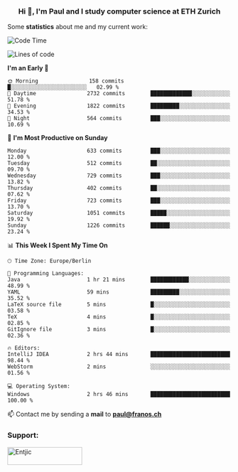 <h3 align="center">Hi 👋, I'm Paul and I study computer science at ETH Zurich</h3>


Some **statistics** about me and my current work:

<!--START_SECTION:waka-->
![Code Time](http://img.shields.io/badge/Code%20Time-1%2C536%20hrs%2029%20mins-blue)

![Lines of code](https://img.shields.io/badge/From%20Hello%20World%20I%27ve%20Written-2.8%20million%20lines%20of%20code-blue)

**I'm an Early 🐤** 

```text
🌞 Morning                158 commits         █░░░░░░░░░░░░░░░░░░░░░░░░   02.99 % 
🌆 Daytime                2732 commits        █████████████░░░░░░░░░░░░   51.78 % 
🌃 Evening                1822 commits        █████████░░░░░░░░░░░░░░░░   34.53 % 
🌙 Night                  564 commits         ███░░░░░░░░░░░░░░░░░░░░░░   10.69 % 
```
📅 **I'm Most Productive on Sunday** 

```text
Monday                   633 commits         ███░░░░░░░░░░░░░░░░░░░░░░   12.00 % 
Tuesday                  512 commits         ██░░░░░░░░░░░░░░░░░░░░░░░   09.70 % 
Wednesday                729 commits         ███░░░░░░░░░░░░░░░░░░░░░░   13.82 % 
Thursday                 402 commits         ██░░░░░░░░░░░░░░░░░░░░░░░   07.62 % 
Friday                   723 commits         ███░░░░░░░░░░░░░░░░░░░░░░   13.70 % 
Saturday                 1051 commits        █████░░░░░░░░░░░░░░░░░░░░   19.92 % 
Sunday                   1226 commits        ██████░░░░░░░░░░░░░░░░░░░   23.24 % 
```


📊 **This Week I Spent My Time On** 

```text
🕑︎ Time Zone: Europe/Berlin

💬 Programming Languages: 
Java                     1 hr 21 mins        ████████████░░░░░░░░░░░░░   48.99 % 
YAML                     59 mins             █████████░░░░░░░░░░░░░░░░   35.52 % 
LaTeX source file        5 mins              █░░░░░░░░░░░░░░░░░░░░░░░░   03.58 % 
TeX                      4 mins              █░░░░░░░░░░░░░░░░░░░░░░░░   02.85 % 
GitIgnore file           3 mins              █░░░░░░░░░░░░░░░░░░░░░░░░   02.36 % 

🔥 Editors: 
IntelliJ IDEA            2 hrs 44 mins       █████████████████████████   98.44 % 
WebStorm                 2 mins              ░░░░░░░░░░░░░░░░░░░░░░░░░   01.56 % 

💻 Operating System: 
Windows                  2 hrs 46 mins       █████████████████████████   100.00 % 
```


<!--END_SECTION:waka-->

📫 Contact me by sending a **mail** to **paul@franos.ch**

<h3 align="left">Support:</h3>
<p><a href="https://ko-fi.com/Entjic"> <img align="left" src="https://cdn.ko-fi.com/cdn/kofi3.png?v=3" height="40" width="168" alt="Entjic" /></a></p>
